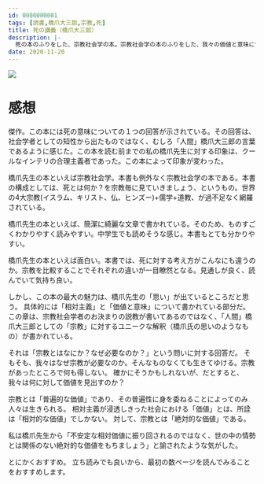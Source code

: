 ```yaml
---
id: 0000000001
tags: [読書,橋爪大三郎,宗教,死]
title: 死の講義（橋爪大三郎）
description: |-
  死の本のふりをした、宗教社会学の本。宗教社会学の本のふりをした、我々の価値と意味についての本。傑作です。
date: 2020-11-20
---
```


<a target="_blank"  href="https://www.amazon.co.jp/gp/product/B08DR9FMD7/ref=as_li_tl?ie=UTF8&camp=247&creative=1211&creativeASIN=B08DR9FMD7&linkCode=as2&tag=taito062507-22&linkId=7e78211fdbe4fd54b29e81e652ae56b1"><img border="0" src="//ws-fe.amazon-adsystem.com/widgets/q?_encoding=UTF8&MarketPlace=JP&ASIN=B08DR9FMD7&ServiceVersion=20070822&ID=AsinImage&WS=1&Format=_SL250_&tag=taito062507-22" ></a><img src="//ir-jp.amazon-adsystem.com/e/ir?t=taito062507-22&l=am2&o=9&a=B08DR9FMD7" width="1" height="1" border="0" alt="" style="border:none !important; margin:0px !important;" />

# 感想

傑作。この本には死の意味についての１つの回答が示されている。その回答は、社会学者としての知性から出たものではなく、むしろ「人間」橋爪大三郎の言葉であるように感じた。この本を読む前までの私の橋爪先生に対する印象は、クールなインテリの合理主義者であった。この本によって印象が変わった。

橋爪先生の本といえば宗教社会学。本書も例外なく宗教社会学の本である。本書の構成としては、死とは何か？を宗教毎に見ていきましょう、というもの。世界の4大宗教(イスラム、キリスト、仏、ヒンズー)+儒学+道教、が過不足なく網羅されている。

橋爪先生の本といえば、簡潔に綺麗な文章で書かれている。そのため、ものすごくわかりやすく読みやすい。中学生でも読めそうな感じ。本書もとても分かりやすい。

橋爪先生の本といえば面白い。本書では、死に対する考え方がこんなにも違うのか。宗教を比較することでそれぞれの違いが一目瞭然となる。見通しが良く、読んでいて気持ち良い。

しかし、この本の最大の魅力は、橋爪先生の「思い」が出ているところだと思う。
具体的には「相対主義」と「価値と意味」について書かれている部分だ。
この章は、宗教社会学者のお決まりの説教が書いてあるのではなく、「人間」橋爪大三郎としての「宗教」に対するユニークな解釈（橋爪氏の思いのようなもの）が書かれている。

それは「宗教とはなにか？なぜ必要なのか？」という問いに対する回答だ。
そもそも、我々はなぜ宗教が必要なのか。そんなものなくても生きてゆける。宗教があったところで何も得しない。
確かにそうかもしれないが、だとすると、我々は何に対して価値を見出すのか？

宗教とは「普遍的な価値」であり、その普遍性に身を委ねることによってのみ人々は生きられる。
相対主義が浸透しきった社会における「価値」とは、所詮は「相対的な価値」でしかない。
対して、宗教とは「絶対的な価値」である。

私は橋爪先生から「不安定な相対価値に振り回されるのではなく、世の中の情勢とは関係のない絶対的な価値をもちましょう」と諭されたような気がした。

とにかくおすすめ。
立ち読みでも良いから、最初の数ページを読んでみることをおすすめします。
